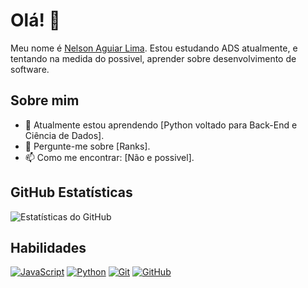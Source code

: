 # Olá! 👋

Meu nome é [Nelson Aguiar Lima](https://github.com/NelsonALima). Estou estudando ADS atualmente, e tentando na medida do possivel, aprender sobre desenvolvimento de software.

## Sobre mim
- 🌱 Atualmente estou aprendendo [Python voltado para Back-End e Ciência de Dados].
- 💬 Pergunte-me sobre [Ranks].
- 📫 Como me encontrar: [Não e possivel].

## GitHub Estatísticas
![Estatísticas do GitHub](https://github-readme-stats.vercel.app/api?username=NelsonALima&show_icons=true&theme=radical)

## Habilidades
[![JavaScript](https://img.shields.io/badge/-JavaScript-F7DF1E?style=flat&logo=javascript&logoColor=black)](https://developer.mozilla.org/en-US/docs/Web/JavaScript)
[![Python](https://img.shields.io/badge/-Python-3776AB?style=flat&logo=python&logoColor=white)](https://www.python.org/)
[![Git](https://img.shields.io/badge/-Git-F05032?style=flat&logo=git&logoColor=white)](https://git-scm.com/)
[![GitHub](https://img.shields.io/badge/-GitHub-181717?style=flat&logo=github&logoColor=white)](https://github.com/)

